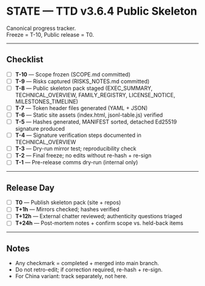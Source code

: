 # STATE — TTD v3.6.4 Public Skeleton

Canonical progress tracker.  
Freeze = T-10, Public release = T0.

---

## Checklist

- [ ] **T-10** — Scope frozen (SCOPE.md committed)
- [ ] **T-9** — Risks captured (RISKS_NOTES.md committed)
- [ ] **T-8** — Public skeleton pack staged (EXEC_SUMMARY, TECHNICAL_OVERVIEW, FAMILY_REGISTRY, LICENSE_NOTICE, MILESTONES_TIMELINE)
- [ ] **T-7** — Token header files generated (YAML + JSON)
- [ ] **T-6** — Static site assets (index.html, jsonl-table.js) verified
- [ ] **T-5** — Hashes generated, MANIFEST sorted, detached Ed25519 signature produced
- [ ] **T-4** — Signature verification steps documented in TECHNICAL_OVERVIEW
- [ ] **T-3** — Dry-run mirror test; reproducibility check
- [ ] **T-2** — Final freeze; no edits without re-hash + re-sign
- [ ] **T-1** — Pre-release comms dry-run (internal only)

---

## Release Day

- [ ] **T0** — Publish skeleton pack (site + repos)
- [ ] **T+1h** — Mirrors checked; hashes verified
- [ ] **T+12h** — External chatter reviewed; authenticity questions triaged
- [ ] **T+24h** — Post-mortem notes + confirm scope vs. held-back items

---

## Notes

- Any checkmark = completed + merged into main branch.
- Do not retro-edit; if correction required, re-hash + re-sign.
- For China variant: track separately, not here.
